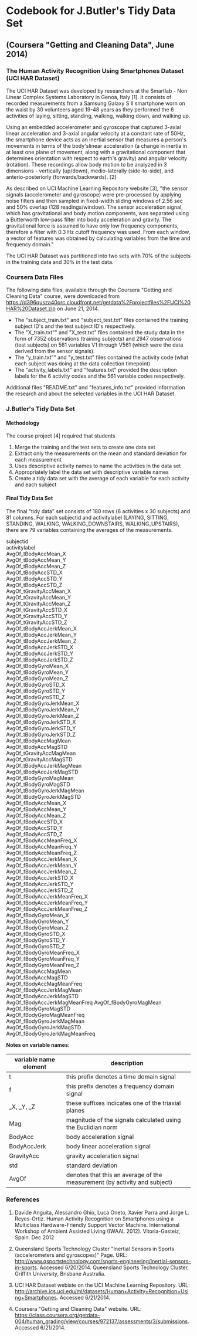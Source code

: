 Codebook for J.Butler's Tidy Data Set
========================================================
(Coursera "Getting and Cleaning Data", June 2014)
--------------------------------------------------------

### The Human Activity Recognition Using Smartphones Dataset (UCI HAR Dataset)
The UCI HAR Dataset was developed by researchers at the Smartlab - Non Linear Complex Systems Laboratory in Genoa, Italy [1].  It consists of recorded measurements from a Samsung Galaxy S II smartphone worn on the waist by 30 volunteers aged 19-48 years as they performed the 6 activities of laying, sitting, standing, walking, walking down, and walking up.  

Using an embedded accelerometer and gyroscope that captured 3-axial linear acceleration and 3-axial angular velocity at a constant rate of 50Hz, the smartphone device acts as an inertial sensor that measures a person's movements in terms of the body'slinear acceleration (a change in inertia in at least one plane of movement, along with a gravitational component that determines orientation with respect to earth's gravity) and angular velocity (rotation).  These recordings allow body motion to be analyzed in 3 dimensions - vertically (up/down), medio-laterally (side-to-side), and anterio-posteriorly (forwards/backwards). [2]

As described on UCI Machine Learning Repository website [3], "the sensor signals (accelerometer and gyroscope) were pre-processed by applying noise filters and then sampled in fixed-width sliding windows of 2.56 sec and 50% overlap (128 readings/window). The sensor acceleration signal, which has gravitational and body motion components, was separated using a Butterworth low-pass filter into body acceleration and gravity. The gravitational force is assumed to have only low frequency components, therefore a filter with 0.3 Hz cutoff frequency was used. From each window, a vector of features was obtained by calculating variables from the time and frequency domain."

The UCI HAR Dataset was partitioned into two sets with 70% of the subjects in the training data and 30% in the test data. 

### Coursera Data Files
The following data files, available through the Coursera "Getting and Cleaning Data" course, were downloaded from 
https://d396qusza40orc.cloudfront.net/getdata%2Fprojectfiles%2FUCI%20HAR%20Dataset.zip on June 21, 2014.

* The "subject_train.txt" and "subject_test.txt" files contained the training subject ID's and the test subject ID's respectively.
* The "X_train.txt"" and "X_test.txt" files contained the study data in the form of 7352 observations (training subjects) and 2947 observations (test subjects) on 561 variables V1 through V561 (which were the data derived from the sensor signals).
* The "y_train.txt"" and "y_test.txt" files contained the activity code (what each subject was doing at the data collection timepoint)
* The "activity_labels.txt" and "features.txt" provided the description labels for the 6 activity codes and the 561 variable codes respectively.

Additional files "README.txt" and "features_info.txt" provided information the research and about the selected variables in the UCI HAR Dataset.
  
### J.Butler's Tidy Data Set

#### Methodology
The course project [4] required that students
   
1. Merge the training and the test sets to create one data set
2. Extract only the measurements on the mean and standard deviation for each measurement  
3. Uses descriptive activity names to name the activities in the data set  
4. Appropriately label the data set with descriptive variable names  
5. Create a tidy data set with the average of each variable for each activity and each subject  

#### Final Tidy Data Set
The final "tidy data" set consists of 180 rows (6 activities x 30 subjects) and 81 columns.  For each subjectid and activitylabel (LAYING, SITTING, STANDING, WALKING, WALKING_DOWNSTAIRS, WALKING_UPSTAIRS), there are 79 variables containing the averages of the measurements.

subjectid                     
activitylabel                 
AvgOf_tBodyAccMean_X          
AvgOf_tBodyAccMean_Y          
AvgOf_tBodyAccMean_Z          
AvgOf_tBodyAccSTD_X           
AvgOf_tBodyAccSTD_Y           
AvgOf_tBodyAccSTD_Z           
AvgOf_tGravityAccMean_X       
AvgOf_tGravityAccMean_Y       
AvgOf_tGravityAccMean_Z       
AvgOf_tGravityAccSTD_X        
AvgOf_tGravityAccSTD_Y        
AvgOf_tGravityAccSTD_Z        
AvgOf_tBodyAccJerkMean_X      
AvgOf_tBodyAccJerkMean_Y      
AvgOf_tBodyAccJerkMean_Z      
AvgOf_tBodyAccJerkSTD_X       
AvgOf_tBodyAccJerkSTD_Y       
AvgOf_tBodyAccJerkSTD_Z       
AvgOf_tBodyGyroMean_X         
AvgOf_tBodyGyroMean_Y        
AvgOf_tBodyGyroMean_Z         
AvgOf_tBodyGyroSTD_X          
AvgOf_tBodyGyroSTD_Y         
AvgOf_tBodyGyroSTD_Z          
AvgOf_tBodyGyroJerkMean_X     
AvgOf_tBodyGyroJerkMean_Y    
AvgOf_tBodyGyroJerkMean_Z     
AvgOf_tBodyGyroJerkSTD_X      
AvgOf_tBodyGyroJerkSTD_Y      
AvgOf_tBodyGyroJerkSTD_Z     
AvgOf_tBodyAccMagMean         
AvgOf_tBodyAccMagSTD         
AvgOf_tGravityAccMagMean      
AvgOf_tGravityAccMagSTD       
AvgOf_tBodyAccJerkMagMean     
AvgOf_tBodyAccJerkMagSTD      
AvgOf_tBodyGyroMagMean        
AvgOf_tBodyGyroMagSTD        
AvgOf_tBodyGyroJerkMagMean    
AvgOf_tBodyGyroJerkMagSTD     
AvgOf_fBodyAccMean_X          
AvgOf_fBodyAccMean_Y         
AvgOf_fBodyAccMean_Z          
AvgOf_fBodyAccSTD_X           
AvgOf_fBodyAccSTD_Y           
AvgOf_fBodyAccSTD_Z           
AvgOf_fBodyAccMeanFreq_X      
AvgOf_fBodyAccMeanFreq_Y      
AvgOf_fBodyAccMeanFreq_Z      
AvgOf_fBodyAccJerkMean_X      
AvgOf_fBodyAccJerkMean_Y      
AvgOf_fBodyAccJerkMean_Z     
AvgOf_fBodyAccJerkSTD_X       
AvgOf_fBodyAccJerkSTD_Y     
AvgOf_fBodyAccJerkSTD_Z       
AvgOf_fBodyAccJerkMeanFreq_X  
AvgOf_fBodyAccJerkMeanFreq_Y  
AvgOf_fBodyAccJerkMeanFreq_Z  
AvgOf_fBodyGyroMean_X         
AvgOf_fBodyGyroMean_Y         
AvgOf_fBodyGyroMean_Z         
AvgOf_fBodyGyroSTD_X          
AvgOf_fBodyGyroSTD_Y          
AvgOf_fBodyGyroSTD_Z          
AvgOf_fBodyGyroMeanFreq_X     
AvgOf_fBodyGyroMeanFreq_Y     
AvgOf_fBodyGyroMeanFreq_Z     
AvgOf_fBodyAccMagMean         
AvgOf_fBodyAccMagSTD          
AvgOf_fBodyAccMagMeanFreq     
AvgOf_fBodyAccJerkMagMean     
AvgOf_fBodyAccJerkMagSTD      
AvgOf_fBodyAccJerkMagMeanFreq 
AvgOf_fBodyGyroMagMean        
AvgOf_fBodyGyroMagSTD         
AvgOf_fBodyGyroMagMeanFreq    
AvgOf_fBodyGyroJerkMagMean    
AvgOf_fBodyGyroJerkMagSTD     
AvgOf_fBodyGyroJerkMagMeanFreq

**Notes on variable names:**    

variable name element | description   
------------- | -------------  
t             | this prefix denotes a time domain signal    
f             | this prefix denotes a frequency domain signal
_X, _Y, _Z    | these suffixes indicates one of the triaxial planes
Mag           | magnitude of the signals calculated using the Euclidian norm
BodyAcc       | body acceleration signal   
BodyAccJerk   | body linear acceleration signal  
GravityAcc    | gravity acceleration signal  
std           | standard deviation
AvgOf         | denotes that this an average of the measurement (by activity and subject)

### References
1. Davide Anguita, Alessandro Ghio, Luca Oneto, Xavier Parra and Jorge L. Reyes-Ortiz. Human Activity Recognition on Smartphones using a Multiclass Hardware-Friendly Support Vector Machine. International Workshop of Ambient Assisted Living (IWAAL 2012). Vitoria-Gasteiz, Spain. Dec 2012

2. Queensland Sports Technology Cluster "Inertial Sensors in Sports (accelerometers and gyroscopes)" Page. URL: http://www.qsportstechnology.com/sports-engineering/inertial-sensors-in-sports.  Accessed 6/20/2014. Queensland Sports Technology Cluster, Griffith University, Brisbane Australia.

3. UCI HAR Dataset webiste on the UCI Machine Learning Repository.  URL: http://archive.ics.uci.edu/ml/datasets/Human+Activity+Recognition+Using+Smartphones.  Accessed 6/21/2014. 

4. Coursera "Getting and Cleaning Data" website. URL: https://class.coursera.org/getdata-004/human_grading/view/courses/972137/assessments/3/submissions.  Accessed 6/21/2014.
